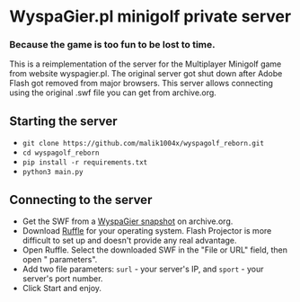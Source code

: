# WyspaGier.pl minigolf private server
### Because the game is too fun to be lost to time.

This is a reimplementation of the server for the Multiplayer Minigolf game from website wyspagier.pl. The original server got shut down after Adobe Flash got removed from major browsers. This server allows connecting using the original .swf file you can get from archive.org.

## Starting the server
- `git clone https://github.com/malik1004x/wyspagolf_reborn.git`
- `cd wyspagolf_reborn`
- `pip install -r requirements.txt`
- `python3 main.py`

## Connecting to the server
- Get the SWF from a [WyspaGier snapshot](https://web.archive.org/web/20081106171829mp_/http://pgierki.wyspagier.pl/minigolf/swf/dfjkl23493fjklece39e39c.swf) on archive.org.
- Download [Ruffle](https://ruffle.rs) for your operating system. Flash Projector is more difficult to set up and doesn't provide any real advantage.
- Open Ruffle. Select the downloaded SWF in the "File or URL" field, then open " parameters".
- Add two file parameters: `surl` - your server's IP, and `sport` - your server's port number.
- Click Start and enjoy.
